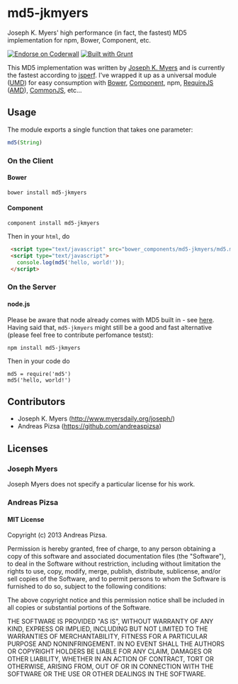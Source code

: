 # md5-jkmyers

Joseph K. Myers' high performance (in fact, the fastest) MD5 implementation for npm, Bower, Component, etc.

[![Endorse on Coderwall](http://api.coderwall.com/andreaspizsa/endorsecount.png)](http://coderwall.com/andreaspizsa)
[![Built with Grunt](https://cdn.gruntjs.com/builtwith.png)](http://gruntjs.com/)

This MD5 implementation was written by [Joseph K. Myers](http://www.myersdaily.org/joseph/javascript/md5-text.html) and is currently the fastest according to [jsperf](http://jsperf.com/md5-shootout). I've wrapped it up as a universal module ([UMD](https://github.com/umdjs/umd)) for easy consumption with [Bower](https://github.com/bower/bower), [Component](https://github.com/component/component), npm, [RequireJS](https://github.com/jrburke/requirejs) ([AMD](https://github.com/amdjs/amdjs-api/wiki/AMD)), [CommonJS](http://wiki.commonjs.org/wiki/CommonJS), etc...


## Usage
The module exports a single function that takes one parameter:
```javascript
md5(String)
```

### On the Client
#### Bower

    bower install md5-jkmyers

#### Component
    component install md5-jkmyers

Then in your `html`, do

```html
 <script type="text/javascript" src="bower_components/md5-jkmyers/md5.min.js"></script>
 <script type="text/javascript">
   console.log(md5('hello, world!'));
 </script>
```

 
### On the Server
#### node.js

Please be aware that node already comes with MD5 built in - see [here](http://stackoverflow.com/a/11869589/199263). Having said that, `md5-jkmyers`  might still be a good and fast alternative (please feel free to contribute perfomance testst):

    npm install md5-jkmyers
    
Then in your code do

    md5 = require('md5')
    md5('hello, world!')

   
## Contributors

- Joseph K. Myers (http://www.myersdaily.org/joseph/) 
- Andreas Pizsa (https://github.com/andreaspizsa)

## Licenses

### Joseph Myers
Joseph Myers does not specify a particular license for his work.

### Andreas Pizsa
#### MIT License
Copyright (c) 2013 Andreas Pizsa.

Permission is hereby granted, free of charge, to any person obtaining a copy of this software and associated documentation files (the "Software"), to deal in the Software without restriction, including without limitation the rights to use, copy, modify, merge, publish, distribute, sublicense, and/or sell copies of the Software, and to permit persons to whom the Software is furnished to do so, subject to the following conditions:

The above copyright notice and this permission notice shall be included in all copies or substantial portions of the Software.

THE SOFTWARE IS PROVIDED "AS IS", WITHOUT WARRANTY OF ANY KIND, EXPRESS OR 
IMPLIED, INCLUDING BUT NOT LIMITED TO THE WARRANTIES OF MERCHANTABILITY, 
FITNESS FOR A PARTICULAR PURPOSE AND NONINFRINGEMENT. IN NO EVENT SHALL THE 
AUTHORS OR COPYRIGHT HOLDERS BE LIABLE FOR ANY CLAIM, DAMAGES OR OTHER 
LIABILITY, WHETHER IN AN ACTION OF CONTRACT, TORT OR OTHERWISE, ARISING FROM, 
OUT OF OR IN CONNECTION WITH THE SOFTWARE OR THE USE OR OTHER DEALINGS IN 
THE SOFTWARE.
